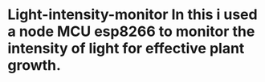 # Light-intensity-monitor In this i used a node MCU esp8266 to monitor the intensity of light for effective plant growth.
